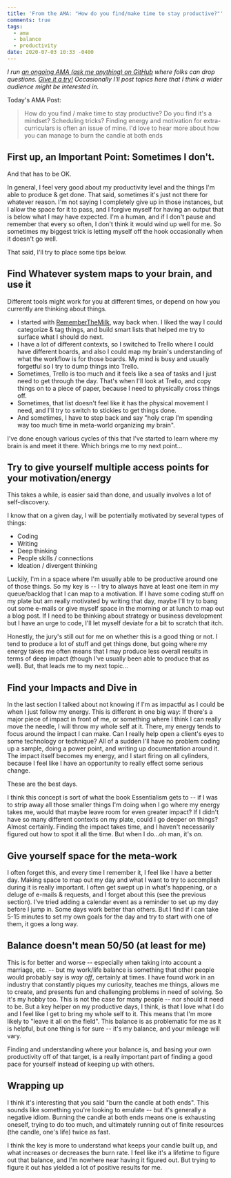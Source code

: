 ```yaml
---
title: 'From the AMA: "How do you find/make time to stay productive?"'
comments: true
tags:
  - ama
  - balance
  - productivity
date: 2020-07-03 10:33 -0400
---
```

_I run [an ongoing AMA (ask me anything) on GitHub](https://github.com/SeanKilleen/ama) where folks can drop questions. [Give it a try!](https://github.com/SeanKilleen/ama/issues/new) Occasionally I'll post topics here that I think a wider audience might be interested in._

Today's AMA Post:

> How do you find / make time to stay productive? Do you find it's a mindset? Scheduling tricks? Finding energy and motivation for extra-curriculars is often an issue of mine. I'd love to hear more about how you can manage to burn the candle at both ends

## First up, an Important Point: Sometimes I don't.

And that has to be OK.

In general, I feel very good about my productivity level and the things I'm able to produce & get done. That said, sometimes it's just not there for whatever reason.  I'm not saying I completely give up in those instances, but I allow the space for it to pass, and I forgive myself for having an output that is below what I may have expected. I'm a human, and if I don't pause and remember that every so often, I don't think it would wind up well for me.  So sometimes my biggest trick is letting myself off the hook occasionally when it doesn't go well.

That said, I'll try to place some tips below.

## Find Whatever system maps to your brain, and use it

Different tools might work for you at different times, or depend on how you currently are thinking about things.

* I started with [RememberTheMilk](https://rememberthemilk.com), way back when. I liked the way I could categorize & tag things, and build smart lists that helped me try to surface what I should do next.
* I have a lot of different contexts, so I switched to Trello where I could have different boards, and also I could map my brain's understanding of what the workflow is for those boards. My mind is busy and usually forgetful so I try to dump things into Trello.
* Sometimes, Trello is too much and it feels like a sea of tasks and I just need to get through the day. That's when I'll look at Trello, and copy things on to a piece of paper, because I need to physically cross things off.
* Sometimes, that list doesn't feel like it has the physical movement I need, and I'll try to switch to stickies to get things done.
* And sometimes, I have to step back and say "holy crap I'm spending way too much time in meta-world organizing my brain".

I've done enough various cycles of this that I've started to learn where my brain is and meet it there. Which brings me to my next point...

## Try to give yourself multiple access points for your motivation/energy

This takes a while, is easier said than done, and usually involves a lot of self-discovery. 

I know that on a given day, I will be potentially motivated by several types of things:

* Coding
* Writing
* Deep thinking
* People skills / connections 
* Ideation / divergent thinking 

Luckily, I'm in a space where I'm usually able to be productive around one of those things. So my key is -- I try to always have at least one item in my queue/backlog that I can map to a motivation. If I have some coding stuff on my plate but am really motivated by writing that day, maybe I'll try to bang out some e-mails or give myself space in the morning or at lunch to map out a blog post. If I need to be thinking about strategy or business development but I have an urge to code, I'll let myself deviate for a bit to scratch that itch.

Honestly, the jury's still out for me on whether this is a good thing or not. I tend to produce a lot of stuff and get things done, but going where my energy takes me often means that I may produce less overall results in terms of deep impact (though I've usually been able to produce that as well). But, that leads me to my next topic...

## Find your Impacts and Dive in

In the last section I talked about not knowing if I'm as impactful as I could be when I just follow my energy. This is different in one big way: If there's a major piece of impact in front of me, or something where I think I can really move the needle, I will throw my whole self at it. There, my energy tends to focus around the impact I can make. Can I really help open a client's eyes to some technology or technique? All of a sudden I'll have no problem coding up a sample, doing a power point, and writing up documentation around it. The impact itself becomes my energy, and I start firing on all cylinders, because I feel like I have an opportunity to really effect some serious change. 

These are the best days.

I think this concept is sort of what the book Essentialism gets to -- if I was to strip away all those smaller things I'm doing when I go where my energy takes me, would that maybe leave room for even greater impact? If I didn't have so many different contexts on my plate, could I go deeper on things? Almost certainly. Finding the impact takes time, and I haven't necessarily figured out how to spot it all the time. But when I do...oh man, it's _on_.

## Give yourself space for the meta-work

I often forget this, and every time I remember it, I feel like I have a better day. Making space to map out my day and what I want to try to accomplish during it is really important. I often get swept up in what's happening, or a deluge of e-mails & requests, and I forget about this (see the previous section). I've tried adding a calendar event as a reminder to set up my day before I jump in. Some days work better than others. But I find if I can take 5-15 minutes to set my own goals for the day and try to start with one of them, it goes a long way.

## Balance doesn't mean 50/50 (at least for me)

This is for better and worse -- especially when taking into account a marriage, etc. -- but my work/life balance is something that other people would probably say is _way off_, certainly at times. I have found work in an industry that constantly piques my curiosity, teaches me things, allows me to create, and presents fun and challenging problems in need of solving. So it's my hobby too. This is not the case for many people -- nor should it need to be. But a key helper on my productive days, I think, is that I love what I do and I feel like I get to bring my whole self to it. This means that I'm more likely to "leave it all on the field". This balance is as problematic for me as it is helpful, but one thing is for sure -- it's my balance, and your mileage will vary. 

Finding and understanding where your balance is, and basing your own productivity off of that target, is a really important part of finding a good pace for yourself instead of keeping up with others. 

## Wrapping up

I think it's interesting that you said "burn the candle at both ends". This sounds like something you're looking to emulate -- but it's generally a negative idiom. Burning the candle at both ends means one is exhausting oneself, trying to do too much, and ultimately running out of finite resources (the candle, one's life) twice as fast. 

I think the key is more to understand what keeps your candle built up, and what increases or decreases the burn rate. I feel like it's a lifetime to figure out that balance, and I'm nowhere near having it figured out. But trying to figure it out has yielded a lot of positive results for me.